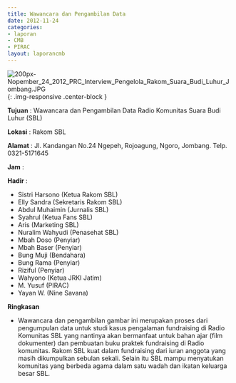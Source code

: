 ```yaml
---
title: Wawancara dan Pengambilan Data
date: 2012-11-24
categories:
- laporan
- CMB
- PIRAC
layout: laporancmb
---
```


![200px-Nopember_24_2012_PRC_Interview_Pengelola_Rakom_Suara_Budi_Luhur_Jombang.JPG](/uploads/200px-Nopember_24_2012_PRC_Interview_Pengelola_Rakom_Suara_Budi_Luhur_Jombang.JPG){: .img-responsive .center-block }


**Tujuan** : Wawancara dan Pengambilan Data Radio Komunitas Suara Budi Luhur (SBL) 

**Lokasi** : Rakom SBL 

**Alamat** : Jl. Kandangan No.24 Ngepeh, Rojoagung, Ngoro, Jombang. Telp. 0321-5171645 

**Jam** : 

**Hadir** :
* Sistri Harsono (Ketua Rakom SBL)
* Elly Sandra (Sekretaris Rakom SBL)
* Abdul Muhaimin (Jurnalis SBL)
* Syahrul (Ketua Fans SBL)
* Aris (Marketing SBL)
* Nuralim Wahyudi (Penasehat SBL)
* Mbah Doso (Penyiar)
* Mbah Baser (Penyiar)
* Bung Muji (Bendahara)
* Bung Rama (Penyiar)
* Riziful (Penyiar)
* Wahyono (Ketua JRKI Jatim)
* M. Yusuf (PIRAC)
* Yayan W. (Nine Savana)

**Ringkasan**  
* Wawancara dan pengambilan gambar ini merupakan proses dari pengumpulan data untuk studi kasus pengalaman fundraising di Radio Komunitas SBL yang nantinya akan bermanfaat untuk bahan ajar (film dokumenter) dan pembuatan buku praktek fundraising di Radio komunitas. Rakom SBL kuat dalam fundraising dari iuran anggota yang masih dikumpulkan sebulan sekali. Selain itu SBL mampu menyatukan komunitas yang berbeda agama dalam satu wadah dan ikatan keluarga besar SBL.
